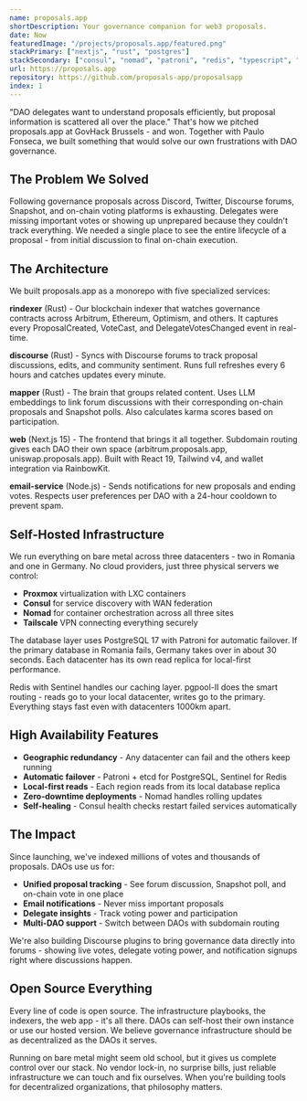 ```yaml
---
name: proposals.app
shortDescription: Your governance companion for web3 proposals.
date: Now
featuredImage: "/projects/proposals.app/featured.png"
stackPrimary: ["nextjs", "rust", "postgres"]
stackSecondary: ["consul", "nomad", "patroni", "redis", "typescript", "alloy", "tailwind"]
url: https://proposals.app
repository: https://github.com/proposals-app/proposalsapp
index: 1
---
```


"DAO delegates want to understand proposals efficiently, but proposal information is scattered all over the place." That's how we pitched proposals.app at GovHack Brussels - and won. Together with Paulo Fonseca, we built something that would solve our own frustrations with DAO governance.

## The Problem We Solved

Following governance proposals across Discord, Twitter, Discourse forums, Snapshot, and on-chain voting platforms is exhausting. Delegates were missing important votes or showing up unprepared because they couldn't track everything. We needed a single place to see the entire lifecycle of a proposal - from initial discussion to final on-chain execution.

## The Architecture

We built proposals.app as a monorepo with five specialized services:

**rindexer** (Rust) - Our blockchain indexer that watches governance contracts across Arbitrum, Ethereum, Optimism, and others. It captures every ProposalCreated, VoteCast, and DelegateVotesChanged event in real-time.

**discourse** (Rust) - Syncs with Discourse forums to track proposal discussions, edits, and community sentiment. Runs full refreshes every 6 hours and catches updates every minute.

**mapper** (Rust) - The brain that groups related content. Uses LLM embeddings to link forum discussions with their corresponding on-chain proposals and Snapshot polls. Also calculates karma scores based on participation.

**web** (Next.js 15) - The frontend that brings it all together. Subdomain routing gives each DAO their own space (arbitrum.proposals.app, uniswap.proposals.app). Built with React 19, Tailwind v4, and wallet integration via RainbowKit.

**email-service** (Node.js) - Sends notifications for new proposals and ending votes. Respects user preferences per DAO with a 24-hour cooldown to prevent spam.

## Self-Hosted Infrastructure

We run everything on bare metal across three datacenters - two in Romania and one in Germany. No cloud providers, just three physical servers we control:

- **Proxmox** virtualization with LXC containers
- **Consul** for service discovery with WAN federation
- **Nomad** for container orchestration across all three sites
- **Tailscale** VPN connecting everything securely

The database layer uses PostgreSQL 17 with Patroni for automatic failover. If the primary database in Romania fails, Germany takes over in about 30 seconds. Each datacenter has its own read replica for local-first performance.

Redis with Sentinel handles our caching layer. pgpool-II does the smart routing - reads go to your local datacenter, writes go to the primary. Everything stays fast even with datacenters 1000km apart.

## High Availability Features

- **Geographic redundancy** - Any datacenter can fail and the others keep running
- **Automatic failover** - Patroni + etcd for PostgreSQL, Sentinel for Redis
- **Local-first reads** - Each region reads from its local database replica
- **Zero-downtime deployments** - Nomad handles rolling updates
- **Self-healing** - Consul health checks restart failed services automatically

## The Impact

Since launching, we've indexed millions of votes and thousands of proposals. DAOs use us for:

- **Unified proposal tracking** - See forum discussion, Snapshot poll, and on-chain vote in one place
- **Email notifications** - Never miss important proposals
- **Delegate insights** - Track voting power and participation
- **Multi-DAO support** - Switch between DAOs with subdomain routing

We're also building Discourse plugins to bring governance data directly into forums - showing live votes, delegate voting power, and notification signups right where discussions happen.

## Open Source Everything

Every line of code is open source. The infrastructure playbooks, the indexers, the web app - it's all there. DAOs can self-host their own instance or use our hosted version. We believe governance infrastructure should be as decentralized as the DAOs it serves.

Running on bare metal might seem old school, but it gives us complete control over our stack. No vendor lock-in, no surprise bills, just reliable infrastructure we can touch and fix ourselves. When you're building tools for decentralized organizations, that philosophy matters.
